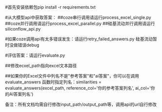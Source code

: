 #首先安装依赖包pip install -r requirements.txt

#从大模型api中获取答案：
 ##coze串行调用请运行process_excel_single.py
 ##coze并行调用请运行process_excel_parallel.py
 ##硅基流动并行调用请运行siliconflow_api.py

#如果coze调用api有太多错误发生：请运行retry_failed_answers.py
 硅基流动暂时没做错误debug

#评估答案：请运行evaluate.py

 ##修改ecxel_path指向excel文本路径
 
 ##如果你的Excel文件中列名不是"参考答案"和"ai答案"，你可以在调用 evaluate_answers 函数时指定列名：similarities = evaluate_answers(excel_path, reference_col='你的参考答案列名', ai_col='你的AI答案列名')

备注：所有文档均需自行修改input_path/output_path等，调用api的url自行修改
